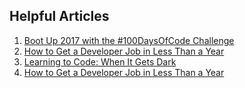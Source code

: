 ## Helpful Articles 
1. [Boot Up 2017 with the #100DaysOfCode Challenge](https://goo.gl/QEvkvT)
2. [How to Get a Developer Job in Less Than a Year](https://goo.gl/C13gj9)
3. [Learning to Code: When It Gets Dark](https://goo.gl/9zA0bz)
4. [How to Get a Developer Job in Less Than a Year](https://goo.gl/7Y9fH1)
